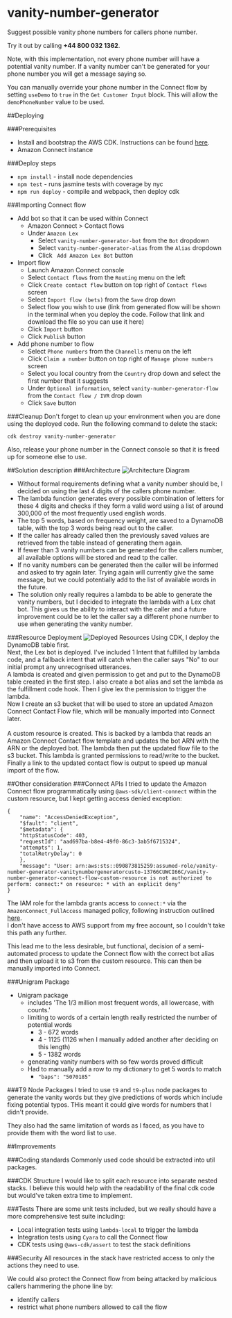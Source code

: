 # vanity-number-generator
Suggest possible vanity phone numbers for callers phone number.

Try it out by calling **+44 800 032 1362**.

Note, with this implementation, not every phone number will have a potential vanity number. If a vanity number can't be generated for your phone number you will get a message saying so.

You can manually override your phone number in the Connect flow by setting `useDemo` to `true` in the `Get Customer Input` block. This will allow the `demoPhoneNumber` value to be used.  

##Deploying

###Prerequisites
- Install and bootstrap the AWS CDK. Instructions can be found [here](https://docs.aws.amazon.com/cdk/v2/guide/getting_started.html#getting_started_prerequisites).
- Amazon Connect instance

###Deploy steps
- `npm install` - install node dependencies
- `npm test` - runs jasmine tests with coverage by nyc
- `npm run deploy` - compile and webpack, then deploy cdk

###Importing Connect flow
- Add bot so that it can be used within Connect
  - Amazon Connect > Contact flows
  - Under `Amazon Lex`
    - Select `vanity-number-generator-bot` from the `Bot` dropdown
    - Select `vanity-number-generator-alias` from the `Alias` dropdown
    - Click ` Add Amazon Lex Bot` button
- Import flow
  - Launch Amazon Connect console
  - Select `Contact flows` from the `Routing` menu on the left
  - Click `Create contact flow` button on top right of `Contact flows` screen
  - Select `Import flow (bets)` from the `Save` drop down
  - Select flow you wish to use (link from generated flow will be shown in the terminal when you deploy the code. Follow that link and download the file so you can use it here)
  - Click `Import` button
  - Click `Publish` button
- Add phone number to flow
  - Select `Phone numbers` from the `Channells` menu on the left
  - Click `Claim a number` button on top right of `Manage phone numbers` screen
  - Select you local country from the `Country` drop down and select the first number that it suggests
  - Under `Optional information`, select `vanity-number-generator-flow` from the `Contact flow / IVR` drop down
  - Click `Save` button

###Cleanup 
Don't forget to clean up your environment when you are done using the deployed code. Run the following command to delete the stack:

```cdk destroy vanity-number-generator```

Also, release your phone number in the Connect console so that it is freed up for someone else to use.

##Solution description
###Architecture
![Architecture Diagram](Architecture%20Diagram.png)
- Without formal requirements defining what a vanity number should be, I decided on using the last 4 digits of the callers phone number.
- The lambda function generates every possible combination of letters for these 4 digits and checks if they form a valid word using a list of around 300,000 of the most frequently used english words.
- The top 5 words, based on frequency weight, are saved to a DynamoDB table, with the top 3  words being read out to the caller.
- If the caller has already called then the previously saved values are retrieved from the table instead of generating them again.
- If fewer than 3 vanity numbers can be generated for the callers number, all available options will be stored and read tp the caller.
- If no vanity numbers can be generated then the caller will be informed and asked to try again later. Trying again will currently give the same message, but we could potentially add to the list of available words in the future.
- The solution only really requires a lambda to be able to generate the vanity numbers, but I decided to integrate the lambda with a Lex chat bot. This gives us the ability to interact with the caller and a future improvement could be to let the caller say a different phone number to use when generating the vanity number.  

###Resource Deployment
![Deployed Resources](Deployed%20Resources.png)
Using CDK, I deploy the DynamoDB table first.</br>
Next, the Lex bot is deployed. I've included 1 Intent that fulfilled by lambda code, and a fallback intent that will catch when the caller says "No" to our initial prompt any unrecognised utterances.</br>
A lambda is created and given permission to get and put to the DynamoDB table created in the first step. I also create a bot alias and set the lambda as the fulfillment code hook. Then I give lex the permission to trigger the lambda.</br>
Now I create an s3 bucket that will be used to store an updated Amazon Connect Contact Flow file, which will be manually imported into Connect later.</br>  
A custom resource is created. This is backed by a lambda that reads an Amazon Connect Contact flow template and updates the bot ARN with the ARN or the deployed bot. The lambda then put the updated flow file to the s3 bucket. This lambda is granted permissions to read/write to the bucket.</br>
Finally a link to the updated contact flow is output to speed up manual import of the flow.

##Other consideration
###Connect APIs
I tried to update the Amazon Connect flow programmatically using `@aws-sdk/client-connect` within the custom resource, but I kept getting access denied exception:
```
{
    "name": "AccessDeniedException",
    "$fault": "client",
    "$metadata": {
    "httpStatusCode": 403,
    "requestId": "aad697ba-b8e4-49f0-86c3-3ab5f6715324",
    "attempts": 1,
    "totalRetryDelay": 0
    },
    "message": "User: arn:aws:sts::090873815259:assumed-role/vanity-number-generator-vanitynumbergeneratorcusto-13766CUWCI66C/vanity-number-generator-connect-flow-custom-resource is not authorized to perform: connect:* on resource: * with an explicit deny"
}
```

The IAM role for the lambda grants access to `connect:*` via the `AmazonConnect_FullAccess` managed policy, following instruction outlined [here](https://docs.aws.amazon.com/connect/latest/adminguide/security-iam-amazon-connect-permissions.html). </br>
I don't have access to AWS support from my free account, so I couldn't take this path any further.

This lead me to the less desirable, but functional, decision of a semi-automated process to update the Connect flow with the correct bot alias and then upload it to s3 from the custom resource. This can then be manually imported into Connect.

###Unigram Package
- Unigram package
  - includes 'The 1/3 million most frequent words, all lowercase, with counts.'
  - limiting to words of a certain length really restricted the number of potential words
    - 3 - 672 words
    - 4 - 1125 (1126 when I manually added another after deciding on this length)
    - 5 - 1382 words
  - generating vanity numbers with so few words proved difficult
  - Had to manually add a row to my dictionary to get 5 words to match
    - ```"baps": "5070185"```

###T9 Node Packages
I tried to use `t9` and `t9-plus` node packages to generate the vanity words but they give predictions of words which include fixing potential typos. THis meant it could give words for numbers that I didn't provide.


They also had the same limitation of words as I faced, as you have to provide them with the word list to use.

##Improvements

###Coding standards
Commonly used code should be extracted into util packages.

###CDK Structure
I would like to split each resource into separate nested stacks. I believe this would help with the readability of the final cdk code but would've taken extra time to implement.

###Tests
There are some unit tests included, but we really should have a more comprehensive test suite including:
- Local integration tests using `lambda-local` to trigger the lambda 
- Integration tests using `Cyara` to call the Connect flow
- CDK tests using `@aws-cdk/assert` to test the stack definitions

###Security
All resources in the stack have restricted access to only the actions they need to use.

We could also protect the Connect flow from being attacked by malicious callers hammering the phone line by:
- identify callers
- restrict what phone numbers allowed to call the flow
